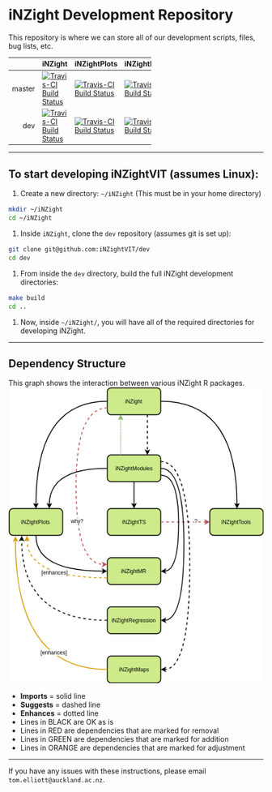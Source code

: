 
iNZight Development Repository
==============================

This repository is where we can store all of our development scripts, files, bug lists, etc.

<table style="width:56%;">
<colgroup>
<col width="5%" />
<col width="5%" />
<col width="5%" />
<col width="5%" />
<col width="5%" />
<col width="5%" />
<col width="5%" />
<col width="5%" />
<col width="5%" />
<col width="5%" />
</colgroup>
<thead>
<tr class="header">
<th align="right"></th>
<th align="left">iNZight</th>
<th align="left">iNZightPlots</th>
<th align="left">iNZightModules</th>
<th align="left">iNZightTS</th>
<th align="left">iNZightMR</th>
<th align="left">iNZightRegression</th>
<th align="left">iNZightMaps</th>
<th align="left">iNZightTools</th>
<th align="left">vit</th>
</tr>
</thead>
<tbody>
<tr class="odd">
<td align="right">master</td>
<td align="left"><a href="https://travis-ci.org/iNZightVIT/iNZight"><img src="https://travis-ci.org/iNZightVIT/iNZight.svg?branch=master" alt="Travis-CI Build Status" /></a></td>
<td align="left"><a href="https://travis-ci.org/iNZightVIT/iNZightPlots"><img src="https://travis-ci.org/iNZightVIT/iNZightPlots.svg?branch=master" alt="Travis-CI Build Status" /></a></td>
<td align="left"><a href="https://travis-ci.org/iNZightVIT/iNZightModules"><img src="https://travis-ci.org/iNZightVIT/iNZightModules.svg?branch=master" alt="Travis-CI Build Status" /></a></td>
<td align="left"><a href="https://travis-ci.org/iNZightVIT/iNZightTS"><img src="https://travis-ci.org/iNZightVIT/iNZightTS.svg?branch=master" alt="Travis-CI Build Status" /></a></td>
<td align="left"><a href="https://travis-ci.org/iNZightVIT/iNZightMR"><img src="https://travis-ci.org/iNZightVIT/iNZightMR.svg?branch=master" alt="Travis-CI Build Status" /></a></td>
<td align="left"><a href="https://travis-ci.org/iNZightVIT/iNZightRegression"><img src="https://travis-ci.org/iNZightVIT/iNZightRegression.svg?branch=master" alt="Travis-CI Build Status" /></a></td>
<td align="left"><a href="https://travis-ci.org/iNZightVIT/iNZightMaps"><img src="https://travis-ci.org/iNZightVIT/iNZightMaps.svg?branch=master" alt="Travis-CI Build Status" /></a></td>
<td align="left"><a href="https://travis-ci.org/iNZightVIT/iNZightTools"><img src="https://travis-ci.org/iNZightVIT/iNZightTools.svg?branch=master" alt="Travis-CI Build Status" /></a></td>
<td align="left"></td>
</tr>
<tr class="even">
<td align="right">dev</td>
<td align="left"><a href="https://travis-ci.org/iNZightVIT/iNZight"><img src="https://travis-ci.org/iNZightVIT/iNZight.svg?branch=dev" alt="Travis-CI Build Status" /></a></td>
<td align="left"><a href="https://travis-ci.org/iNZightVIT/iNZightPlots"><img src="https://travis-ci.org/iNZightVIT/iNZightPlots.svg?branch=dev" alt="Travis-CI Build Status" /></a></td>
<td align="left"><a href="https://travis-ci.org/iNZightVIT/iNZightModules"><img src="https://travis-ci.org/iNZightVIT/iNZightModules.svg?branch=dev" alt="Travis-CI Build Status" /></a></td>
<td align="left"><a href="https://travis-ci.org/iNZightVIT/iNZightTS"><img src="https://travis-ci.org/iNZightVIT/iNZightTS.svg?branch=dev" alt="Travis-CI Build Status" /></a></td>
<td align="left"><a href="https://travis-ci.org/iNZightVIT/iNZightMR"><img src="https://travis-ci.org/iNZightVIT/iNZightMR.svg?branch=dev" alt="Travis-CI Build Status" /></a></td>
<td align="left"><a href="https://travis-ci.org/iNZightVIT/iNZightRegression"><img src="https://travis-ci.org/iNZightVIT/iNZightRegression.svg?branch=dev" alt="Travis-CI Build Status" /></a></td>
<td align="left"><a href="https://travis-ci.org/iNZightVIT/iNZightMaps"><img src="https://travis-ci.org/iNZightVIT/iNZightMaps.svg?branch=dev" alt="Travis-CI Build Status" /></a></td>
<td align="left"><a href="https://travis-ci.org/iNZightVIT/iNZightTools"><img src="https://travis-ci.org/iNZightVIT/iNZightTools.svg?branch=dev" alt="Travis-CI Build Status" /></a></td>
<td align="left"></td>
</tr>
</tbody>
</table>

------------------------------------------------------------------------

To start developing iNZightVIT (assumes Linux):
-----------------------------------------------

1.  Create a new directory: `~/iNZight` (This must be in your home directory)

``` bash
mkdir ~/iNZight
cd ~/iNZight
```

1.  Inside `iNZight`, clone the `dev` repository (assumes git is set up):

``` bash
git clone git@github.com:iNZightVIT/dev
cd dev
```

1.  From inside the `dev` directory, build the full iNZight development directories:

``` bash
make build
cd ..
```

1.  Now, inside `~/iNZight/`, you will have all of the required directories for developing iNZight.

------------------------------------------------------------------------

Dependency Structure
--------------------

This graph shows the interaction between various iNZight R packages. ![Diagram](https://raw.githubusercontent.com/iNZightVIT/dev/master/iNZight_dependencies.png)

-   **Imports** = solid line
-   **Suggests** = dashed line
-   **Enhances** = dotted line
-   Lines in BLACK are OK as is
-   Lines in RED are dependencies that are marked for removal
-   Lines in GREEN are dependencies that are marked for addition
-   Lines in ORANGE are dependencies that are marked for adjustment

------------------------------------------------------------------------

If you have any issues with these instructions, please email `tom.elliott@auckland.ac.nz`.
